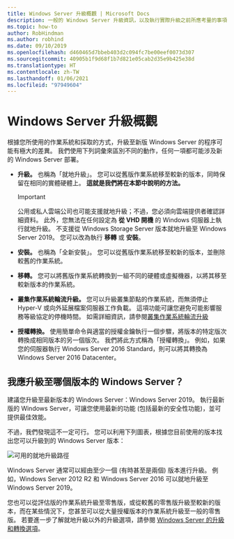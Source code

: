 ```yaml
---
title: Windows Server 升級概觀 | Microsoft Docs
description: 一般的 Windows Server 升級資訊，以及執行實際升級之前所應考量的事項。
ms.topic: how-to
author: RobHindman
ms.author: robhind
ms.date: 09/10/2019
ms.openlocfilehash: d460465d7bbeb403d2c094fc7be00eef0073d307
ms.sourcegitcommit: 40905b1f9d68f1b7d821e05cab2d35e9b425e38d
ms.translationtype: HT
ms.contentlocale: zh-TW
ms.lasthandoff: 01/06/2021
ms.locfileid: "97949604"
---
```

# <a name="overview-of-windows-server-upgrades"></a>Windows Server 升級概觀

根據您所使用的作業系統和採取的方式，升級至新版 Windows Server 的程序可能有極大的差異。 我們使用下列詞彙來區別不同的動作，任何一項都可能涉及新的 Windows Server 部署。

- **升級。** 也稱為「就地升級」。 您可以從舊版作業系統移至較新的版本，同時保留在相同的實體硬體上。 **這就是我們將在本節中說明的方法。**

    > [!Important]
    > 公用或私人雲端公司也可能支援就地升級；不過，您必須向雲端提供者確認詳細資料。 此外，您無法在任何設定為 **從 VHD 開機** 的 Windows 伺服器上執行就地升級。 不支援從 Windows Storage Server 版本就地升級至 Windows Server 2019。 您可以改為執行 **移轉** 或 **安裝**。

- **安裝。** 也稱為「全新安裝」。 您可以從舊版作業系統移至較新的版本，並刪除較舊的作業系統。

- **移轉。** 您可以將舊版作業系統轉換到一組不同的硬體或虛擬機器，以將其移至較新版本的作業系統。

- **叢集作業系統輪流升級。** 您可以升級叢集節點的作業系統，而無須停止 Hyper-V 或向外延展檔案伺服器工作負載。 這項功能可讓您避免可能影響服務等級協定的停機時間。 如需詳細資訊，請參閱[叢集作業系統輪流升級](../failover-clustering/cluster-operating-system-rolling-upgrade.md)

- **授權轉換。** 使用簡單命令與適當的授權金鑰執行一個步驟，將版本的特定版次轉換成相同版本的另一個版次。 我們將此方式稱為「授權轉換」。 例如，如果您的伺服器執行 Windows Server 2016 Standard，則可以將其轉換為 Windows Server 2016 Datacenter。

## <a name="which-version-of-windows-server-should-i-upgrade-to"></a>我應升級至哪個版本的 Windows Server？

建議您升級至最新版本的 Windows Server：Windows Server 2019。 執行最新版的 Windows Server，可讓您使用最新的功能 (包括最新的安全性功能)，並可提供最佳效能。

不過，我們發現這不一定可行。 您可以利用下列圖表，根據您目前使用的版本找出您可以升級到的 Windows Server 版本：

![可用的就地升級路徑](media/upgrade-paths.png)

Windows Server 通常可以經由至少一個 (有時甚至是兩個) 版本進行升級。 例如，Windows Server 2012 R2 和 Windows Server 2016 可以就地升級至 Windows Server 2019。

您也可以從評估版的作業系統升級至零售版，或從較舊的零售版升級至較新的版本，而在某些情況下，您甚至可以從大量授權版本的作業系統升級至一般的零售版。 若要進一步了解就地升級以外的升級選項，請參閱 [Windows Server 的升級和轉換選項](../get-started/supported-upgrade-paths.md)。
